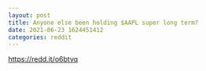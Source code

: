 ```yaml
--- 
layout: post 
title: Anyone else been holding $AAPL super long term? 
date: 2021-06-23 1624451412 
categories: reddit 
--- 
```

https://redd.it/o6btvq
